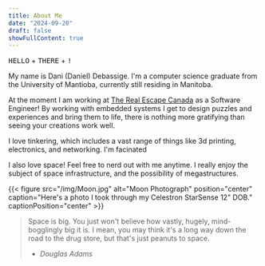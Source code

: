 ```yaml
---
title: About Me
date: "2024-09-20"
draft: false
showFullContent: true
---
```


<kbd>HELLO</kbd> + <kbd>THERE</kbd> + <kbd>!</kbd>

My name is Dani (Daniel) Debassige. I'm a computer science graduate from the University of Mantioba, currently still residing in Manitoba.

At the moment I am working at <a href="https://therealescape.ca/">The Real Escape Canada</a>
as a Software Engineer! By working with embedded systems I get to design puzzles and
experiences and bring them to life, there is nothing more gratifying than seeing your creations work well.

I love tinkering, which includes a vast range of things like 3d printing, electronics, and networking.
I'm facinated 

I also love space! Feel free to nerd out with me anytime. I really enjoy the subject of space infrastructure, and the possibility of megastructures.

{{< figure src="/img/Moon.jpg" alt="Moon Photograph" position="center" caption="Here's a photo I took through my Celestron StarSense 12\" DOB." captionPosition="center" >}}

> Space is big. You just won't believe how vastly, hugely, mind-bogglingly big it is. I mean, you may think it's a long way down the road to the drug store, but that's just peanuts to space.
> - <cite>Douglas Adams</cite>